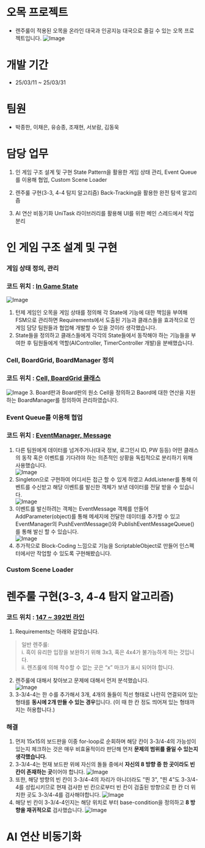 # 오목 프로젝트
+ 렌주룰이 적용된 오목을 온라인 대국과 인공지능 대국으로 즐길 수 있는 오목 프로젝트입니다.
![Image](https://github.com/user-attachments/assets/783aa0ef-fde4-4d08-bf9f-f75fe660b436)

# 개발 기간
+ 25/03/11 ~ 25/03/31

# 팀원
+ 박종한, 이채은, 유승종, 조재현, 서보람, 김동욱

# 담당 업무
1. 인 게임 구조 설계 및 구현
  State Pattern을 활용한 게임 상태 관리, Event Queue를 이용해 협업, Custom Scene Loader

2. 렌주룰 구현(3-3, 4-4 탐지 알고리즘)
  Back-Tracking을 활용한 완전 탐색 알고리즘

3. AI 연산 비동기화
  UniTask 라이브러리를 활용해 UI를 위한 메인 스레드에서 작업 분리

# 인 게임 구조 설계 및 구현
### 게임 상태 정의, 관리
### 코드 위치 : [In Game State](https://github.com/Omok-Team1/Omok/tree/ParkJongHan/Assets/01.%20Scripts/In%20Game/StateMachine/Game%20States/Game%20Play%20States)

![Image](https://github.com/user-attachments/assets/96348d68-e5d4-45b2-a540-83149de26e20)
1. 턴제 게임인 오목을 게임 상태를 정의해 각 State에 기능에 대한 책임을 부여해 FSM으로 관리하면 Requirements에서 도출된 기능과 클래스들을 효과적으로 인 게임 담당 팀원들과 협업해 개발할 수 있을 것이라 생각했습니다.
2. State들을 정의하고 클래스들에게 각각의 State들에서 동작해야 하는 기능들을 부여한 후 팀원들에게 역할(AIController, TimerController 개발)을 분배했습니다.

### Cell, BoardGrid, BoardManager 정의
### 코드 위치 : [Cell, BoardGrid 클래스](https://github.com/Omok-Team1/Omok/tree/ParkJongHan/Assets/01.%20Scripts/In%20Game/Grid)
![Image](https://github.com/user-attachments/assets/90710652-8e10-4b1a-81fd-6e9978b9cf4c)
3. Board판과 Board판의 원소 Cell을 정의하고 Baord에 대한 연산을 지원하는 BoardManager를 정의하여 관리하였습니다.

### Event Queue를 이용해 협업
### 코드 위치 : [EventManager, Message](https://github.com/Omok-Team1/Omok/tree/ParkJongHan/Assets/01.%20Scripts/Utill/EventQueue)
1. 다른 팀원에게 데이터를 넘겨주거나(대국 정보, 로그인시 ID, PW 등등) 어떤 클래스의 동작 혹은 이벤트를 기다려야 하는 의존적인 상황을 독립적으로 분리하기 위해 사용했습니다.   
![Image](https://github.com/user-attachments/assets/186cd4fe-063e-4892-a4c0-e20c176fc1e8)
2. Singleton으로 구현하여 어디서든 접근 할 수 있게 하였고 AddListener를 통해 이벤트를 수신받고 해당 이벤트를 발신한 객체가 보낸 데이터를 전달 받을 수 있습니다.   
![Image](https://github.com/user-attachments/assets/8596f824-680a-4e9d-b557-18ade3206d57)
3. 이벤트를 발신하려는 객체는 EventMessage 객체를 만들어 AddParameter<T>(object)를 통해 메세지에 전달한 데이터를 추가할 수 있고 EventManager의 PushEventMessage()와 PublishEventMessageQueue()를 통해 발신 할 수 있습니다.   
![Image](https://github.com/user-attachments/assets/7cc5c1f0-c58c-4eea-802a-d459bc4ffbba)
4. 추가적으로 Block-Coding 느낌으로 기능을 ScriptableObject로 만들어 인스펙터에서만 작업할 수 있도록 구현해봤습니다.

### Custom Scene Loader

# 렌주룰 구현(3-3, 4-4 탐지 알고리즘)
### 코드 위치 : [147 ~ 392번 라인](https://github.com/Omok-Team1/Omok/blob/ParkJongHan/Assets/01.%20Scripts/In%20Game/ManagerController/BoardManager.cs#L147)
1. Requirements는 아래와 같았습니다.   
> 일반 렌주룰:   
> i. 흑이 유리한 입장을 보완하기 위해 3x3, 혹은 4x4가 불가능하게 하는 것입니다.   
> ii. 렌즈룰에 의해 착수할 수 없는 곳은 “x” 마크가 표시 되어야 합니다.
2. 렌주룰에 대해서 찾아보고 문제에 대해서 먼저 분석했습니다.   
![Image](https://github.com/user-attachments/assets/5bd9c02b-776f-4e8e-b46b-2beceef0a626)
3. 3-3/4-4는 한 수를 추가해서 3개, 4개의 돌들이 직선 형태로 나란히 연결되어 있는 형태를 **동시에 2개 만들 수 있는 경우**입니다. (이 때 한 칸 정도 띄어져 있는 형태까지는 허용합니다.)

### 해결
1. 먼저 15x15의 보드판을 이중 for-loop로 순회하며 해당 칸이 3-3/4-4의 가능성이 있는지 체크하는 것은 매우 비효율적이라 판단해 먼저 **문제의 범위를 줄일 수 있는지 생각했습니다.**
2. 3-3/4-4는 현재 보드판 위에 자신의 돌들 중에서 **자신의 8 방향 중 한 곳이라도 빈 칸이 존재하는 곳**이어야 합니다.
![Image](https://github.com/user-attachments/assets/0ad15912-66b2-4d90-b84c-70fad6161eeb)
3. 또한, 해당 방향의 빈 칸이 3-3/4-4의 자리가 아니더라도 "띈 3", "띈 4"도 3-3/4-4를 성립시키므로 현재 검사한 빈 칸으로부터 빈 칸이 검출된 방향으로 한 칸 더 위치한 곳도 3-3/4-4를 검사해야합니다.
![Image](https://github.com/user-attachments/assets/50da4458-5451-45b6-ad43-90c6177f326c)
4. 해당 빈 칸이 3-3/4-4인지는 해당 위치로 부터 base-condition을 정의하고 **8 방향을 재귀적으로** 검사했습니다.
![Image](https://github.com/user-attachments/assets/41edabe8-64f4-465b-b67b-4f0b00b91526)


# AI 연산 비동기화
